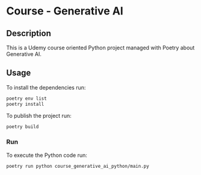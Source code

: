 # Course - Generative AI

## Description

This is a Udemy course oriented Python project managed with Poetry about Generative AI.

## Usage

To install the dependencies run:
```bash
poetry env list
poetry install
```

To publish the project run:
```bash
poetry build
```

### Run

To execute the Python code run:
```bash
poetry run python course_generative_ai_python/main.py
```